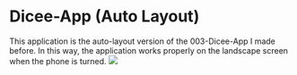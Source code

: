 # Dicee-App (Auto Layout)
This application is the auto-layout version of the 003-Dicee-App I made before. In this way, the application works properly on the landscape screen when the phone is turned.
![](https://github.com/oemurlu/Swift-Learn-2022/tree/main/Udemy-Dr.Angela_Yu/Projects/004-AutoLayout/GIF.gif)



